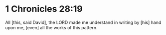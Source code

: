 # 1 Chronicles 28:19

All [this, said David], the LORD made me understand in writing by [his] hand upon me, [even] all the works of this pattern.